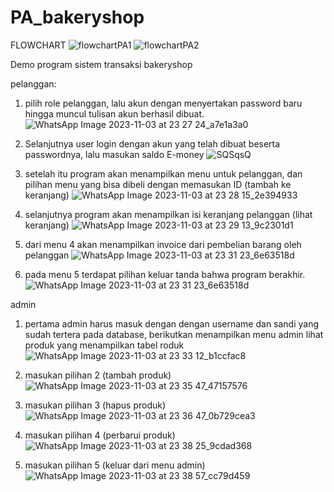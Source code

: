# PA_bakeryshop
FLOWCHART
![flowchartPA1](https://github.com/davinasi/PA_bakeryshop/assets/144905548/75a5c772-9800-4b92-b003-9081fc13c16b)
![flowchartPA2](https://github.com/davinasi/PA_bakeryshop/assets/144905548/1234ea71-4df9-4c5d-b407-548c36ca1ce5)

Demo program sistem transaksi bakeryshop

pelanggan:
1. pilih role pelanggan, lalu akun dengan menyertakan password baru hingga muncul tulisan akun berhasil dibuat.
![WhatsApp Image 2023-11-03 at 23 27 24_a7e1a3a0](https://github.com/davinasi/PA_bakeryshop/assets/144905548/5d379c3d-578a-432f-8b06-23366c8373f4)
2. Selanjutnya user login dengan akun yang telah dibuat beserta passwordnya, lalu masukan saldo E-money 
   ![SQSqsQ](https://github.com/davinasi/PA_bakeryshop/assets/144905548/e9bf2a6e-d6d8-49c7-a544-e4f6a81ac218)
3. setelah itu program akan menampilkan menu untuk pelanggan, dan pilihan menu yang bisa dibeli dengan memasukan ID (tambah ke keranjang)
   ![WhatsApp Image 2023-11-03 at 23 28 15_2e394933](https://github.com/davinasi/PA_bakeryshop/assets/144905548/dce70937-fdf6-4a73-be64-6f55f0a27eae)
4. selanjutnya program akan menampilkan isi keranjang pelanggan (lihat keranjang)
   ![WhatsApp Image 2023-11-03 at 23 29 13_9c2301d1](https://github.com/davinasi/PA_bakeryshop/assets/144905548/e38f2460-1fc2-46e6-9f1e-05438ac8a66c)

5. dari menu 4 akan menampilkan invoice dari pembelian barang oleh pelanggan
   ![WhatsApp Image 2023-11-03 at 23 31 23_6e63518d](https://github.com/davinasi/PA_bakeryshop/assets/144905548/18997f63-424e-4309-b5a9-91a3d9439414)

6. pada menu 5 terdapat pilihan keluar tanda bahwa program berakhir.
   ![WhatsApp Image 2023-11-03 at 23 31 23_6e63518d](https://github.com/davinasi/PA_bakeryshop/assets/144905548/18997f63-424e-4309-b5a9-91a3d9439414)

admin
1. pertama admin harus masuk dengan dengan username dan sandi yang sudah tertera pada database, berikutkan menampilkan menu admin lihat produk yang menampilkan tabel roduk
  ![WhatsApp Image 2023-11-03 at 23 33 12_b1ccfac8](https://github.com/davinasi/PA_bakeryshop/assets/144905548/c813d1e4-14b0-456d-a418-9e8ff8e11e12)

2. masukan pilihan 2 (tambah produk)
   ![WhatsApp Image 2023-11-03 at 23 35 47_47157576](https://github.com/davinasi/PA_bakeryshop/assets/144905548/c1280dae-a1af-4708-8669-09cbb3662ff7)
   
3. masukan pilihan 3 (hapus produk)
   ![WhatsApp Image 2023-11-03 at 23 36 47_0b729cea3](https://github.com/davinasi/PA_bakeryshop/assets/144905548/ffa9ced8-ac30-4d69-b7a2-fa7af6d6eb5f)

4. masukan pilihan 4 (perbarui produk)
   ![WhatsApp Image 2023-11-03 at 23 38 25_9cdad368](https://github.com/davinasi/PA_bakeryshop/assets/144905548/0445e9e1-bf7d-4e95-969b-fabdfe7c7882)

5. masukan pilihan 5 (keluar dari menu admin)
![WhatsApp Image 2023-11-03 at 23 38 57_cc79d459](https://github.com/davinasi/PA_bakeryshop/assets/144905548/67d48f97-c316-4bb6-bbcd-df840ceac2ec)

